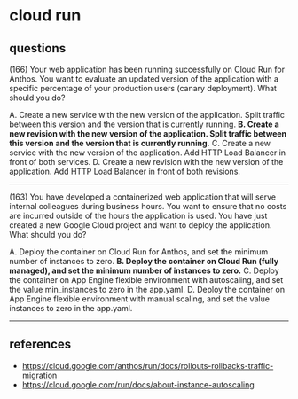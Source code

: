 # cloud run

## questions

(166) Your web application has been running successfully on Cloud Run for Anthos. You want to evaluate an updated version of the application with a specific percentage of your production users (canary deployment). What should you do?

A. Create a new service with the new version of the application. Split traffic between this version and the version that is currently running. 
**B. Create a new revision with the new version of the application. Split traffic between this version and the version that is currently running.**
C. Create a new service with the new version of the application. Add HTTP Load Balancer in front of both services.
D. Create a new revision with the new version of the application. Add HTTP Load Balancer in front of both revisions.

---

(163) You have developed a containerized web application that will serve internal colleagues during business hours. You want to ensure that no costs are incurred outside of the hours the application is used. You have just created a new Google Cloud project and want to deploy the application. What should you do?

A. Deploy the container on Cloud Run for Anthos, and set the minimum number of instances to zero.
**B. Deploy the container on Cloud Run (fully managed), and set the minimum number of instances to zero.**
C. Deploy the container on App Engine flexible environment with autoscaling, and set the value min_instances to zero in the app.yaml. 
D. Deploy the container on App Engine flexible environment with manual scaling, and set the value instances to zero in the app.yaml.

---



## references

- https://cloud.google.com/anthos/run/docs/rollouts-rollbacks-traffic-migration
- https://cloud.google.com/run/docs/about-instance-autoscaling